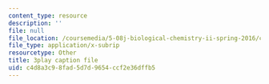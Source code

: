 ```yaml
---
content_type: resource
description: ''
file: null
file_location: /coursemedia/5-08j-biological-chemistry-ii-spring-2016/c4d8a3c98fad5d7d9654ccf2e36dffb5_noKXLhp6jbk.vtt
file_type: application/x-subrip
resourcetype: Other
title: 3play caption file
uid: c4d8a3c9-8fad-5d7d-9654-ccf2e36dffb5
---
```

